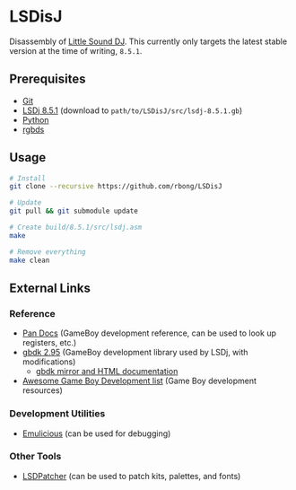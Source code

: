 # LSDisJ

Disassembly of [Little Sound DJ](https://www.littlesounddj.com/lsd/index.php).
This currently only targets the latest stable version at the time of writing, `8.5.1`.

## Prerequisites

  - [Git](https://git-scm.com/downloads)
  - [LSDj 8.5.1](https://www.littlesounddj.com/lsd/latest/rom_images/) (download to `path/to/LSDisJ/src/lsdj-8.5.1.gb`)
  - [Python](https://www.python.org/)
  - [rgbds](https://github.com/gbdev/rgbds)

## Usage

```bash
# Install
git clone --recursive https://github.com/rbong/LSDisJ

# Update
git pull && git submodule update

# Create build/8.5.1/src/lsdj.asm
make

# Remove everything
make clean
```

## External Links

### Reference

  - [Pan Docs](https://gbdev.io/pandocs/) (GameBoy development reference, can be used to look up registers, etc.)
  - [gbdk 2.95](https://sourceforge.net/projects/gbdk/files/gbdk-win32/2.95/) (GameBoy development library used by LSDj, with modifications)
    - [gbdk mirror and HTML documentation](https://github.com/rbong/gbdk)
  - [Awesome Game Boy Development list](https://github.com/gbdev/awesome-gbdev) (Game Boy development resources)

### Development Utilities

  - [Emulicious](https://emulicious.net/) (can be used for debugging)

### Other Tools

  - [LSDPatcher](https://github.com/jkotlinski/lsdpatch) (can be used to patch kits, palettes, and fonts)
